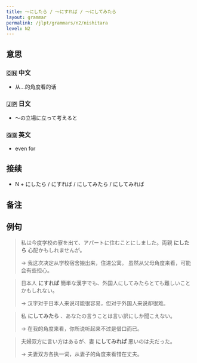 ```yaml
---
title: 〜にしたら / 〜にすれば / 〜にしてみたら
layout: grammar
permalink: /jlpt/grammars/n2/nishitara
level: N2
---
```


## 意思

### 🇨🇳 中文

- 从...的角度看的话

### 🇯🇵 日文

- ～の立場に立って考えると

### 🇬🇧 英文

- even for

## 接续

- N + にしたら / にすれば / にしてみたら / にしてみれば

## 备注


## 例句

> 私は今度学校の寮を出て、アパートに住むことにしました。両親 **にしたら** 心配かもしれませんが。
>
> → 我这次决定从学校宿舍搬出来，住进公寓。 虽然从父母角度来看，可能会有些担心。

> 日本人 **にすれば** 簡単な漢字でも、外国人にしてみたらとても難しいことかもしれない。
>
> → 汉字对于日本人来说可能很容易，但对于外国人来说却很难。

> 私 **にしてみたら** 、あなたの言うことは言い訳にしか聞こえない。
>
> → 在我的角度来看，你所说听起来不过是借口而已。

> 夫婦双方に言い方はあるが、妻 **にしてみれば** 悪いのは夫だった。
>
> → 夫妻双方各执一词，从妻子的角度来看错在丈夫。

